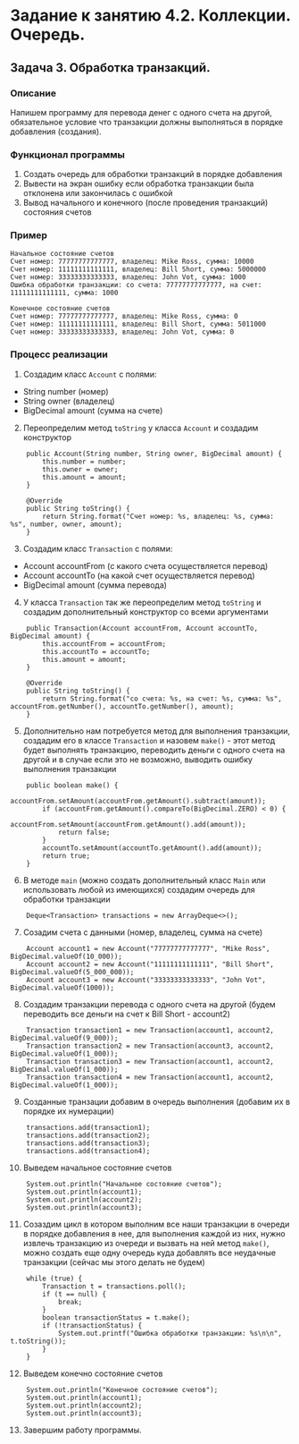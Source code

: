 # Задание к занятию 4.2. Коллекции. Очередь.
## Задача 3. Обработка транзакций.

### Описание
Напишем программу для перевода денег с одного счета на другой, обязательное условие что транзакции
должны выполняться в порядке добавления (создания). 

### Функционал программы
1. Создать очередь для обработки транзакций в порядке добавления
2. Вывести на экран ошибку если обработка транзакции была отклонена или закончилась с ошибкой
3. Вывод начального и конечного (после проведения транзакций) состояния счетов

### Пример
```
Начальное состояние счетов
Счет номер: 77777777777777, владелец: Mike Ross, сумма: 10000
Счет номер: 11111111111111, владелец: Bill Short, сумма: 5000000
Счет номер: 33333333333333, владелец: John Vot, сумма: 1000
Ошибка обработки транзакции: со счета: 77777777777777, на счет: 11111111111111, сумма: 1000

Конечное состояние счетов
Счет номер: 77777777777777, владелец: Mike Ross, сумма: 0
Счет номер: 11111111111111, владелец: Bill Short, сумма: 5011000
Счет номер: 33333333333333, владелец: John Vot, сумма: 0
```  

### Процесс реализации
1. Создадим класс `Account` с полями:
  - String number (номер)
  - String owner (владелец)
  - BigDecimal amount (сумма на счете)
2. Переопределим метод `toString` у класса `Account` и создадим конструктор
```
    public Account(String number, String owner, BigDecimal amount) {
        this.number = number;
        this.owner = owner;
        this.amount = amount;
    }

    @Override
    public String toString() {
        return String.format("Счет номер: %s, владелец: %s, сумма: %s", number, owner, amount);
    }
```  
3. Создадим класс `Transaction` с полями:
  - Account accountFrom (с какого счета осуществляется перевод)
  - Account accountTo (на какой счет осуществляется перевод)
  - BigDecimal amount (сумма перевода)
4. У класса `Transaction` так же переопределим метод `toString` и создадим дополнительный конструктор
со всеми аргументами
```
    public Transaction(Account accountFrom, Account accountTo, BigDecimal amount) {
        this.accountFrom = accountFrom;
        this.accountTo = accountTo;
        this.amount = amount;
    }

    @Override
    public String toString() {
        return String.format("со счета: %s, на счет: %s, сумма: %s", accountFrom.getNumber(), accountTo.getNumber(), amount);
    }
```
5. Дополнительно нам потребуется метод для выполнения транзакции, создадим его в классе `Transaction` и назовем
`make()` - этот метод будет выполнять транзакцию, переводить деньги с одного счета на другой и в случае если
это не возможно, выводить ошибку выполнения транзакции
```
    public boolean make() {
        accountFrom.setAmount(accountFrom.getAmount().subtract(amount));
        if (accountFrom.getAmount().compareTo(BigDecimal.ZERO) < 0) {
            accountFrom.setAmount(accountFrom.getAmount().add(amount));
            return false;
        }
        accountTo.setAmount(accountTo.getAmount().add(amount));
        return true;
    }
```  
6. В методе `main` (можно создать дополнительный класс `Main` или использовать любой из имеющихся)
создадим очередь для обработки транзакции 
```
    Deque<Transaction> transactions = new ArrayDeque<>();
```
7. Созадим счета с данными (номер, владелец, сумма на счете)
```
    Account account1 = new Account("77777777777777", "Mike Ross", BigDecimal.valueOf(10_000));
    Account account2 = new Account("11111111111111", "Bill Short", BigDecimal.valueOf(5_000_000));
    Account account3 = new Account("33333333333333", "John Vot", BigDecimal.valueOf(1000));
```
8. Создадим транзакции перевода с одного счета на другой (будем переводить все деньги на счет к Bill Short - account2)
```
    Transaction transaction1 = new Transaction(account1, account2, BigDecimal.valueOf(9_000));
    Transaction transaction2 = new Transaction(account3, account2, BigDecimal.valueOf(1_000));
    Transaction transaction3 = new Transaction(account1, account2, BigDecimal.valueOf(1_000));
    Transaction transaction4 = new Transaction(account1, account2, BigDecimal.valueOf(1_000));
```
9. Созданные транзации добавим в очередь выполнения (добавим их в порядке их нумерации)
```
    transactions.add(transaction1);
    transactions.add(transaction2);
    transactions.add(transaction3);
    transactions.add(transaction4);
``` 
10. Выведем начальное состояние счетов
```
    System.out.println("Начальное состояние счетов");
    System.out.println(account1);
    System.out.println(account2);
    System.out.println(account3);
```
11. Созаздим цикл в котором выполним все наши транзакции в очереди в порядке добавления в нее,
для выполнения каждой из них, нужно извлечь транзакцию из очереди и вызвать на ней метод `make()`,
можно создать еще одну очередь куда добавлять все неудачные транзакции (сейчас мы этого делать не будем)
```
    while (true) {
        Transaction t = transactions.poll();
        if (t == null) {
            break;
        }
        boolean transactionStatus = t.make();
        if (!transactionStatus) {
            System.out.printf("Ошибка обработки транзакции: %s\n\n", t.toString());
        }
    }
```
12. Выведем конечно состояние счетов
```
    System.out.println("Конечное состояние счетов");
    System.out.println(account1);
    System.out.println(account2);
    System.out.println(account3);
```
13. Завершим работу программы.